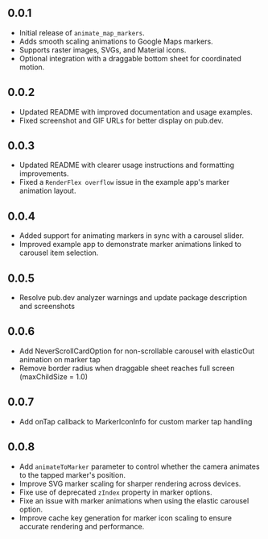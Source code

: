 ## 0.0.1

- Initial release of `animate_map_markers`.
- Adds smooth scaling animations to Google Maps markers.
- Supports raster images, SVGs, and Material icons.
- Optional integration with a draggable bottom sheet for coordinated motion.

## 0.0.2

- Updated README with improved documentation and usage examples.
- Fixed screenshot and GIF URLs for better display on pub.dev.

## 0.0.3

- Updated README with clearer usage instructions and formatting improvements.
- Fixed a `RenderFlex overflow` issue in the example app's marker animation layout.

## 0.0.4

- Added support for animating markers in sync with a carousel slider.
- Improved example app to demonstrate marker animations linked to carousel item selection.

## 0.0.5

- Resolve pub.dev analyzer warnings and update package description and screenshots

## 0.0.6

- Add NeverScrollCardOption for non-scrollable carousel with elasticOut animation on marker tap
- Remove border radius when draggable sheet reaches full screen (maxChildSize = 1.0)


## 0.0.7
- Add onTap callback to MarkerIconInfo for custom marker tap handling

## 0.0.8

- Add `animateToMarker` parameter to control whether the camera animates to the tapped marker's position.
- Improve SVG marker scaling for sharper rendering across devices.
- Fixe use of deprecated `zIndex` property in marker options.
- Fixe an issue with marker animations when using the elastic carousel option.
- Improve cache key generation for marker icon scaling to ensure accurate rendering and performance.

